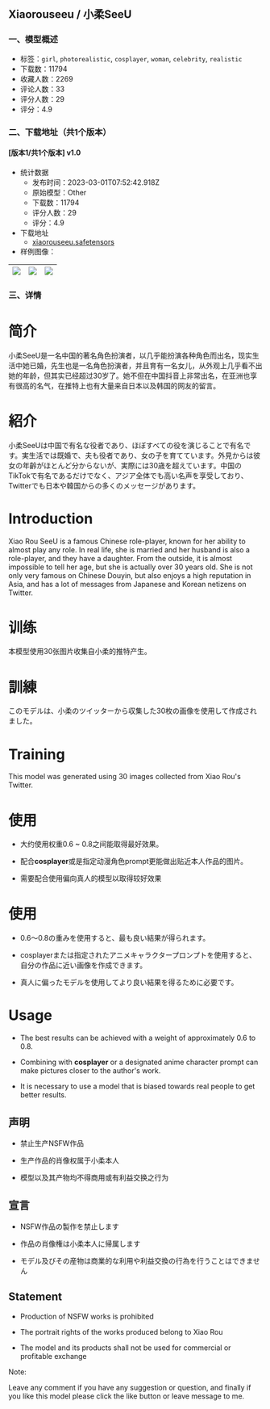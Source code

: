 ## Xiaorouseeu / 小柔SeeU
### 一、模型概述

- 标签：`girl`, `photorealistic`, `cosplayer`, `woman`, `celebrity`, `realistic`
- 下载数：11794
- 收藏人数：2269
- 评论人数：33
- 评分人数：29
- 评分：4.9

### 二、下载地址（共1个版本）

#### [版本1/共1个版本] v1.0

- 统计数据
  - 发布时间：2023-03-01T07:52:42.918Z
  - 原始模型：Other
  - 下载数：11794
  - 评分人数：29
  - 评分：4.9
- 下载地址
  - [xiaorouseeu.safetensors](https://civitai.com/api/download/models/12489)
- 样例图像：

| <img src="https://image.civitai.com/xG1nkqKTMzGDvpLrqFT7WA/4046531e-e479-4b5d-70fb-6f056bc8a000/width=450/120237.jpeg" /> | <img src="https://image.civitai.com/xG1nkqKTMzGDvpLrqFT7WA/3e815fe3-e4a3-4962-c8fd-9c49b3364c00/width=450/120239.jpeg" /> | <img src="https://image.civitai.com/xG1nkqKTMzGDvpLrqFT7WA/22f1330d-d49a-4acf-875a-303a4ffa1d00/width=450/120238.jpeg" /> |
| ---- | ---- | ---- |


### 三、详情
<h1>简介</h1><p>小柔SeeU是一名中国的著名角色扮演者，以几乎能扮演各种角色而出名，现实生活中她已婚，先生也是一名角色扮演者，并且育有一名女儿，从外观上几乎看不出她的年龄，但其实已经超过30岁了。她不但在中国抖音上非常出名，在亚洲也享有很高的名气，在推特上也有大量来自日本以及韩国的网友的留言。</p><h1>紹介</h1><p>小柔SeeUは中国で有名な役者であり、ほぼすべての役を演じることで有名です。実生活では既婚で、夫も役者であり、女の子を育てています。外見からは彼女の年齡がほとんど分からないが、実際には30歳を超えています。中国のTikTokで有名であるだけでなく、アジア全体でも高い名声を享受しており、Twitterでも日本や韓国からの多くのメッセージがあります。</p><h1>Introduction</h1><p>Xiao Rou SeeU is a famous Chinese role-player, known for her ability to almost play any role. In real life, she is married and her husband is also a role-player, and they have a daughter. From the outside, it is almost impossible to tell her age, but she is actually over 30 years old. She is not only very famous on Chinese Douyin, but also enjoys a high reputation in Asia, and has a lot of messages from Japanese and Korean netizens on Twitter.</p><p></p><h1>训练</h1><p>本模型使用30张图片收集自小柔的推特产生。</p><h1>訓練</h1><p>このモデルは、小柔のツイッターから収集した30枚の画像を使用して作成されました。</p><h1>Training</h1><p>This model was generated using 30 images collected from Xiao Rou's Twitter.</p><p></p><h1>使用</h1><ul><li><p>大约使用权重0.6 ~ 0.8之间能取得最好效果。</p></li><li><p>配合<strong>cosplayer</strong>或是指定动漫角色prompt更能做出贴近本人作品的图片。</p></li><li><p>需要配合使用偏向真人的模型以取得较好效果</p></li></ul><h1>使用</h1><ul><li><p>0.6〜0.8の重みを使用すると、最も良い結果が得られます。</p></li><li><p>cosplayerまたは指定されたアニメキャラクタープロンプトを使用すると、自分の作品に近い画像を作成できます。</p></li><li><p>真人に偏ったモデルを使用してより良い結果を得るために必要です。</p></li></ul><h1>Usage</h1><ul><li><p>The best results can be achieved with a weight of approximately 0.6 to 0.8.</p></li><li><p>Combining with <strong>cosplayer</strong> or a designated anime character prompt can make pictures closer to the author's work.</p></li><li><p>It is necessary to use a model that is biased towards real people to get better results.</p></li></ul><p></p><h2>声明</h2><ul><li><p>禁止生产NSFW作品</p></li><li><p>生产作品的肖像权属于小柔本人</p></li><li><p>模型以及其产物均不得商用或有利益交换之行为</p></li></ul><h2><strong>宣言</strong></h2><ul><li><p>NSFW作品の製作を禁止します</p></li><li><p>作品の肖像権は小柔本人に帰属します</p></li><li><p>モデル及びその産物は商業的な利用や利益交換の行為を行うことはできません</p></li></ul><h2><strong>Statement</strong></h2><ul><li><p>Production of NSFW works is prohibited</p></li><li><p>The portrait rights of the works produced belong to Xiao Rou</p></li><li><p>The model and its products shall not be used for commercial or profitable exchange</p></li></ul><p></p><p>Note:</p><p>Leave any comment if you have any suggestion or question, and finally if you like this model please click the like button or leave message to me.</p>